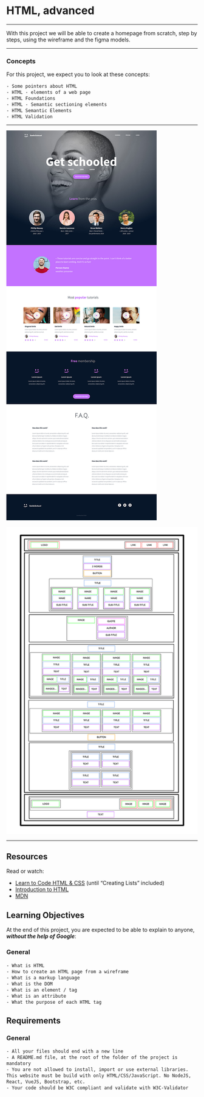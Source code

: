 # HTML, advanced
---

With this project we will be able to create a homepage from scratch, step by steps, using the wireframe and the figma models.

---

### Concepts

For this project, we expect you to look at these concepts:

    - Some pointers about HTML
    - HTML - elements of a web page
    - HTML Foundations
    - HTML - Semantic sectioning elements
    - HTML Semantic Elements
    - HTML Validation

---

![SmileSchool Homepage figma](https://github.com/AsiaGrpr/holbertonschool-web-development/blob/main/html_advanced/asset/img/smileschool%20homepage%20figma.jpeg)

![SmileSchool Homepage wireframe](https://github.com/AsiaGrpr/holbertonschool-web-development/blob/main/html_advanced/asset/img/SmileSchool%20homepage%20wireframe.jpeg)

---

## Resources

Read or watch:

- [Learn to Code HTML & CSS](https://learn.shayhowe.com/html-css/) (until “Creating Lists” included)
- [Introduction to HTML](https://developer.mozilla.org/en-US/docs/Learn/HTML/Introduction_to_HTML)
- [MDN](https://developer.mozilla.org/en-US/)

## Learning Objectives

At the end of this project, you are expected to be able to explain to anyone, ***without the help of Google***:

### General

    - What is HTML
    - How to create an HTML page from a wireframe
    - What is a markup language
    - What is the DOM
    - What is an element / tag
    - What is an attribute
    - What the purpose of each HTML tag

## Requirements

### General

    - All your files should end with a new line
    - A README.md file, at the root of the folder of the project is mandatory
    - You are not allowed to install, import or use external libraries. This website must be build with only HTML/CSS/JavaScript. No NodeJS, React, VueJS, Bootstrap, etc.
    - Your code should be W3C compliant and validate with W3C-Validator
